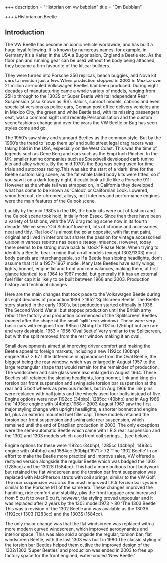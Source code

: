 +++
description = "Historian om vw bubblan"
title = "Om Bubblan"

+++
#Historian on Beetle	

###

## Introduction



The VW Beetle has become an iconic vehicle worldwide, and has built a huge loyal following.  It is known by numerous names, for example, in Germany it’s a Kafer, in the USA a Bug or salon, England a Beetle etc. As the floor pan and running gear can be used without the body being attached, they became a firm favourite of the kit car builders. 

They were turned into Porsche 356 replicas, beach buggies, and Nova kit cars to mention just a few. When production stopped in 2003 in Mexico over 21 million air-cooled Volkswagen Beetles had been produced.  During eight decades of manufacturing came a whole variety of models, ranging from 25Hp through to the 1303S or Super Beetle with its Independent Rear Suspension (also known as IRS). Salons, sunroof models, cabrios and even specialist versions as police cars, German post office delivery vehicles and in Mexico City, the green and white Beetle taxi, with its missing passengers seat, was a common sight until recently.Personalisation and the custom sceneFashions change and over the years the VW Beetle or Bug has seen styles come and go. 

The 1950’s saw shiny and standard Beetles as the common style. But by the 1960’s the trend to ‘soup them up’ and build street legal drag racers was taking hold in the USA, especially on the West Coast. This was the time of legends such as Gene Berg and cars such as the Empi Inch Pincher. In the UK, smaller tuning companies such as Speedwell developed carb tuning kits and alloy wheels. By the mid 1970’s the Bug was being used for time trials and autocross racing.This was also the start of a ‘dark’ time for the Beetle customising scene, as the fat whale tailed body kits were fitted, so if you saw it on a dark foggy night, it could look a little like a Porsche 911! However as the whale tail was strapped on, in California they developed what has come to be known as ‘Calook’ or Californian Look.  Lowered, smoothed out, de-chromed, alloys, neat interiors and performance engines were the main features of the Calook scene. 

Luckily by the mid 1980s in the UK, the body kits were out of fashion and the Calook scene took hold, initially from Essex. Since then there have been a variety of fashions, with the VW drag racing scene now in its fourth decade. We’ve seen ‘Old School’ lowered, lots of chrome and accessories, neat and tidy. ‘Rat look’ is almost the polar opposite, with flat mat paint, original and lived in interiors but shares the passion for vintage accessories! Calook in various rebirths has been a steady influence. However, today there seems to be strong move back to ‘stock’.Please Note: When trying to identify a Beetle, bear in mind that on all models (except 1302/1303) most body panels are interchangeable, so if a Beetle has sloping headlights, don’t assume that it is a 1957>1967 model. Many late Beetles have early wings, lights, bonnet, engine lid and front and rear valances, making them, at first glance identical to a 1964 to 1967 model, but generally if it has an external fuel filler cap it is likely to be built between 1968 and 2003. Production history and technical changes 

Here are the main changes that took place to the Volkswagen Beetle during its eight decades of production.1936 > 1952 ‘Splitscreen Beetle’ The Beetle story started in the early 1930’s, but production started officially in 1936. The Second World War all but stopped production until the British army rebuilt the factory and production commenced of the ‘Splitscreen’ Beetles (named after the shape of the small ‘split’ rear window). These were very basic cars with engines from 985cc (24bhp) to 1131cc (25bhp) but are rare and very desirable. 1953 > 1956 ‘Oval Beetle’ Very similar to the Splitscreen, but with the split removed from the rear window making it an oval.

Small developments aimed at improving driver comfort and making the Beetle appeal to foreign markets, including a new 1192cc (30bhp) engine.1957 > 67 Little difference in appearance from the Oval Beetle, the biggest being the rear window, which was enlarged in August 1957 to the large rectangular shape that would remain for the remainder of production. The windscreen and side glass were also enlarged in August 1964. These Beetles still retained the sloping headlights, long bonnet, link and king pin torsion bar front suspension and swing axle torsion bar suspension at the rear and 5 bolt wheels as previous models, but in Aug 1966 the link pins were replaced with ball joints and the wheels used four bolts instead of five. Engine options were now 1192cc (34bhp), 1285cc (40bhp) and in Aug 1966 the 1493cc engine with (44bhp).1968 > 2003 August 1967 saw the first major styling change with upright headlights, a shorter bonnet and engine lid, plus an exterior mounted fuel filler cap. These models retained the torsion bar front suspension and swing axle rear suspension, which remained until the end of Brazilian production in 2003. The only exceptions were the semi-automatic Beetle which came with I.R.S rear suspension and the 1302 and 1303 models which used front coil springs... (see below).  

Engine options for these were 1192cc (34bhp), 1285cc (44bhp), 1493cc engine with (44bhp) and 1584cc (50bhp).1971 > 72 ‘The 1302 Beetle’  In an effort to make the Beetle more practical and improve sales, VW offered a restyled version alongside the regular Beetle which was badged the 1302 (1285cc) and the 1302S (1584cc). This had a more bulbous front bodywork but retained the flat windscreen and the torsion bar front suspension was replaced with MacPherson struts with coil springs, similar to the VW Golf. The rear suspension was also the much improved I.R.S torsion bar system similar to the Porsche 911 of the same era. These changes improved the handling, ride comfort and stability, plus the front luggage area increased from 5 cu ft to over 9 cu ft, however, the styling proved unpopular and it was replaced after 2 years by the 1303 model.1973 > 80 ‘The 1303 Beetle’ This was a revision of the 1302 Beetle and was available as the 1303A (1192cc) 1303 (1283cc) and the 1303S (1584cc). 

The only major change was that the flat windscreen was replaced with a more modern curved windscreen, which improved aerodynamics and interior space. This was also sold alongside the regular, torsion bar; flat windscreen Beetle, with the last 1303 was built in 1980.The classic styling of the torsion bar Beetles helped them outlive the improved design of the 1302/1302 ‘Super Beetles’ and production was ended in 2003 to free up factory space for the front engined, water-cooled ‘New Beetle.’